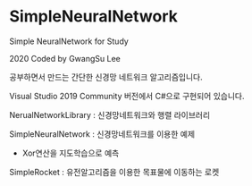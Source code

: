 # SimpleNeuralNetwork
Simple NeuralNetwork for Study

2020 Coded by GwangSu Lee




공부하면서 만드는 간단한 신경망 네트워크 알고리즘입니다. 

Visual Studio 2019 Community 버전에서 C#으로 구현되어 있습니다.





NerualNetworkLibrary : 신경망네트워크와 행렬 라이브러리

SimpleNeuralNetwork : 신경망네트워크를 이용한 예제
  + Xor연산을 지도학습으로 예측

SimpleRocket : 유전알고리즘을 이용한 목표물에 이동하는 로켓
